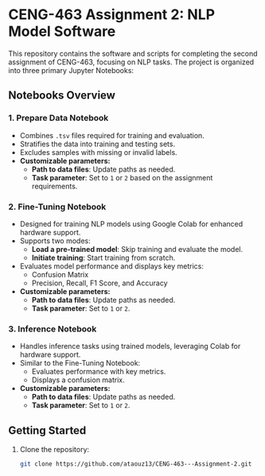 # CENG-463 Assignment 2: NLP Model Software

This repository contains the software and scripts for completing the second assignment of CENG-463, focusing on NLP tasks. The project is organized into three primary Jupyter Notebooks:

## Notebooks Overview

### 1. Prepare Data Notebook
- Combines `.tsv` files required for training and evaluation.
- Stratifies the data into training and testing sets.
- Excludes samples with missing or invalid labels.
- **Customizable parameters:**
  - **Path to data files**: Update paths as needed.
  - **Task parameter**: Set to `1` or `2` based on the assignment requirements.

### 2. Fine-Tuning Notebook
- Designed for training NLP models using Google Colab for enhanced hardware support.
- Supports two modes:
  - **Load a pre-trained model**: Skip training and evaluate the model.
  - **Initiate training**: Start training from scratch.
- Evaluates model performance and displays key metrics:
  - Confusion Matrix
  - Precision, Recall, F1 Score, and Accuracy
- **Customizable parameters:**
  - **Path to data files**: Update paths as needed.
  - **Task parameter**: Set to `1` or `2`.

### 3. Inference Notebook
- Handles inference tasks using trained models, leveraging Colab for hardware support.
- Similar to the Fine-Tuning Notebook:
  - Evaluates performance with key metrics.
  - Displays a confusion matrix.
- **Customizable parameters:**
  - **Path to data files**: Update paths as needed.
  - **Task parameter**: Set to `1` or `2`.

## Getting Started

1. Clone the repository:
   ```bash
   git clone https://github.com/ataouz13/CENG-463---Assignment-2.git

